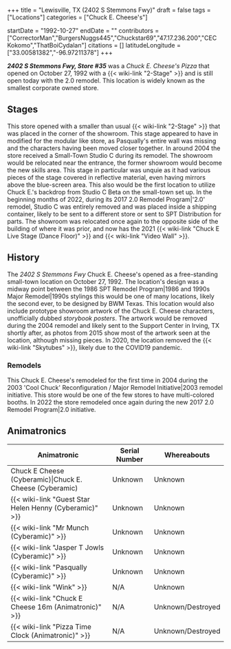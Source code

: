 +++
title = "Lewisville, TX (2402 S Stemmons Fwy)"
draft = false
tags = ["Locations"]
categories = ["Chuck E. Cheese's"]


startDate = "1992-10-27"
endDate = ""
contributors = ["CorrectorMan","BurgersNuggs445","Chuckstar69","47.17.236.200","CEC Kokomo","ThatBoiCydalan"]
citations = []
latitudeLongitude = ["33.00581382","-96.97211378"]
+++

***2402 S Stemmons Fwy, Store #35*** was a *Chuck E. Cheese's Pizza* that opened on October 27, 1992 with a {{< wiki-link "2-Stage" >}} and is still open today with the 2.0 remodel. This location is widely known as the smallest corporate owned store.

## Stages

This store opened with a smaller than usual {{< wiki-link "2-Stage" >}} that was placed in the corner of the showroom. This stage appeared to have in modified for the modular like store, as Pasqually's entire wall was missing and the characters having been moved closer together. In around 2004 the store received a Small-Town Studio C during its remodel. The showroom would be relocated near the entrance, the former showroom would become the new skills area. This stage in particular was unquie as it had various pieces of the stage covered in reflective material, even having mirrors above the blue-screen area. This also would be the first location to utilize Chuck E.'s backdrop from Studio C Beta on the small-town set up. In the beginning months of 2022, during its 2017 2.0 Remodel Program|'2.0' remodel, Studio C was entirely removed and was placed inside a shipping container, likely to be sent to a different store or sent to SPT Distribution for parts. The showroom was relocated once again to the opposite side of the building of where it was prior, and now has the 2021 {{< wiki-link "Chuck E Live Stage (Dance Floor)" >}} and {{< wiki-link "Video Wall" >}}.

## History

The *2402 S Stemmons Fwy* Chuck E. Cheese's opened as a free-standing small-town location on October 27, 1992. The location's design was a midway point between the 1986 SPT Remodel Program|1986 and 1990s Major Remodel|1990s stylings this would be one of many locations, likely the second ever, to be designed by BWM Texas. This location would also include prototype showroom artwork of the Chuck E. Cheese characters, unofficially dubbed *storybook* *posters*. The artwork would be removed during the 2004 remodel and likely sent to the Support Center in Irving, TX shortly after, as photos from 2015 show most of the artwork seen at the location, although missing pieces. In 2020, the location removed the {{< wiki-link "Skytubes" >}}, likely due to the COVID19 pandemic.

### Remodels

This Chuck E. Cheese's remodeled for the first time in 2004 during the 2003 'Cool Chuck' Reconfiguration / Major Remodel Initiative|2003 remodel initiative. This store would be one of the few stores to have multi-colored booths. In 2022 the store remodeled once again during the new 2017 2.0 Remodel Program|2.0 initiative.

## Animatronics

| Animatronic                                                  | Serial Number | Whereabouts       |
|--------------------------------------------------------------|---------------|-------------------|
| Chuck E Cheese (Cyberamic)\|Chuck E. Cheese (Cyberamic)      | Unknown       | Unknown           |
| {{< wiki-link "Guest Star Helen Henny (Cyberamic)" >}} | Unknown       | Unknown           |
| {{< wiki-link "Mr Munch (Cyberamic)" >}}               | Unknown       | Unknown           |
| {{< wiki-link "Jasper T Jowls (Cyberamic)" >}}         | Unknown       | Unknown           |
| {{< wiki-link "Pasqually (Cyberamic)" >}}              | Unknown       | Unknown           |
| {{< wiki-link "Wink" >}}                               | N/A           | Unknown           |
| {{< wiki-link "Chuck E Cheese 16m (Animatronic)" >}}   | N/A           | Unknown/Destroyed |
| {{< wiki-link "Pizza Time Clock (Animatronic)" >}}     | N/A           | Unknown/Destroyed |